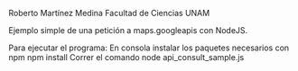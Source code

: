 Roberto Martínez Medina
Facultad de Ciencias UNAM

Ejemplo simple de una petición a maps.googleapis con NodeJS.

Para ejecutar el programa:
    En consola instalar los paquetes necesarios con npm 
        npm install
    Correr el comando 
        node api_consult_sample.js